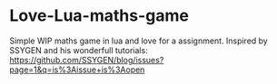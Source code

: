 # Love-Lua-maths-game
Simple WIP maths game in lua and love for a assignment. 
Inspired by SSYGEN and his wonderfull tutorials:
https://github.com/SSYGEN/blog/issues?page=1&q=is%3Aissue+is%3Aopen
